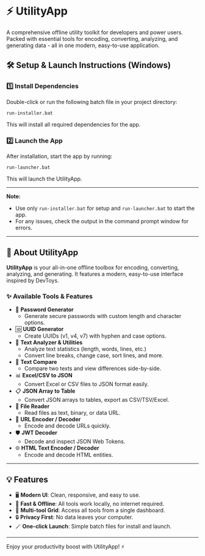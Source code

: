 # ⚡ UtilityApp

A comprehensive offline utility toolkit for developers and power users. Packed with essential tools for encoding, converting, analyzing, and generating data - all in one modern, easy-to-use application.

## 🛠️ Setup & Launch Instructions (Windows)

### 1️⃣ Install Dependencies

Double-click or run the following batch file in your project directory:

```
run-installer.bat
```

This will install all required dependencies for the app.

### 2️⃣ Launch the App

After installation, start the app by running:

```
run-launcher.bat
```

This will launch the UtilityApp.

---

**Note:**
- Use only `run-installer.bat` for setup and `run-launcher.bat` to start the app.
- For any issues, check the output in the command prompt window for errors.

---

## 🧰 About UtilityApp

**UtilityApp** is your all-in-one offline toolbox for encoding, converting, analyzing, and generating. It features a modern, easy-to-use interface inspired by DevToys.

### ✨ Available Tools & Features

- 🔑 **Password Generator**
  - Generate secure passwords with custom length and character options.
- 🆔 **UUID Generator**
  - Create UUIDs (v1, v4, v7) with hyphen and case options.
- 📝 **Text Analyzer & Utilities**
  - Analyze text statistics (length, words, lines, etc.)
  - Convert line breaks, change case, sort lines, and more.
- 🔄 **Text Compare**
  - Compare two texts and view differences side-by-side.
- 📊 **Excel/CSV to JSON**
  - Convert Excel or CSV files to JSON format easily.
- 📋 **JSON Array to Table**
  - Convert JSON arrays to tables, export as CSV/TSV/Excel.
- 📂 **File Reader**
  - Read files as text, binary, or data URL.
- 🔗 **URL Encoder / Decoder**
  - Encode and decode URLs quickly.
- 🛡️ **JWT Decoder**
  - Decode and inspect JSON Web Tokens.
- 🌐 **HTML Text Encoder / Decoder**
  - Encode and decode HTML entities.

---

## 💡 Features

- 🖥️ **Modern UI**: Clean, responsive, and easy to use.
- 🚀 **Fast & Offline**: All tools work locally, no internet required.
- 🧩 **Multi-tool Grid**: Access all tools from a single dashboard.
- 🔒 **Privacy First**: No data leaves your computer.
- 🪄 **One-click Launch**: Simple batch files for install and launch.

---

Enjoy your productivity boost with UtilityApp! ⚡ 